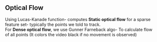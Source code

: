 ## Optical Flow
Using Lucas-Kanade function- computes **Static optical flow** for a sparse feature set- typically the points we told to track.</br>
For **Dense optical flow**, we use Gunner Farneback algo- To calculate flow of all points (It colors the video black if no movement is observed)


